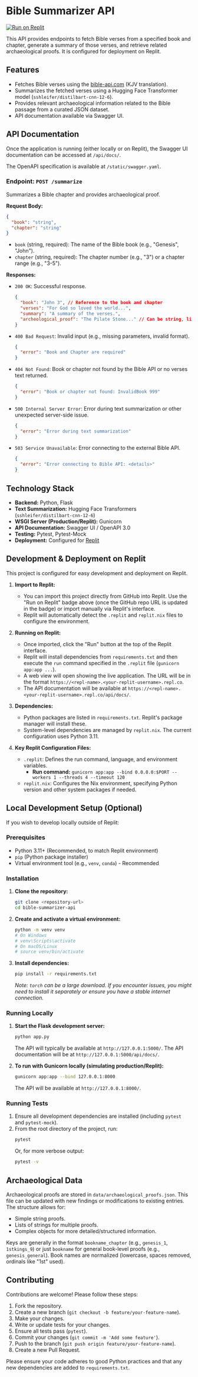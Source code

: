 # Bible Summarizer API

[![Run on Replit](https://replit.com/badge/github/YOUR_GITHUB_USERNAME/YOUR_REPO_NAME)](https://replit.com/github/YOUR_GITHUB_USERNAME/YOUR_REPO_NAME) 
<!-- TODO: Replace YOUR_GITHUB_USERNAME/YOUR_REPO_NAME with the actual GitHub repo path after it's pushed -->

This API provides endpoints to fetch Bible verses from a specified book and chapter, generate a summary of those verses, and retrieve related archaeological proofs. It is configured for deployment on Replit.

## Features

*   Fetches Bible verses using the [bible-api.com](https://bible-api.com/) (KJV translation).
*   Summarizes the fetched verses using a Hugging Face Transformer model (`sshleifer/distilbart-cnn-12-6`).
*   Provides relevant archaeological information related to the Bible passage from a curated JSON dataset.
*   API documentation available via Swagger UI.

## API Documentation

Once the application is running (either locally or on Replit), the Swagger UI documentation can be accessed at `/api/docs/`.

The OpenAPI specification is available at `/static/swagger.yaml`.

### Endpoint: `POST /summarize`

Summarizes a Bible chapter and provides archaeological proof.

**Request Body:**

```json
{
  "book": "string",
  "chapter": "string"
}
```

*   `book` (string, required): The name of the Bible book (e.g., "Genesis", "John").
*   `chapter` (string, required): The chapter number (e.g., "3") or a chapter range (e.g., "3-5").

**Responses:**

*   `200 OK`: Successful response.
    ```json
    {
      "book": "John 3", // Reference to the book and chapter
      "verses": "For God so loved the world...",
      "summary": "A summary of the verses.",
      "archeological_proof": "The Pilate Stone..." // Can be string, list, or object
    }
    ```
*   `400 Bad Request`: Invalid input (e.g., missing parameters, invalid format).
    ```json
    {
      "error": "Book and Chapter are required"
    }
    ```
*   `404 Not Found`: Book or chapter not found by the Bible API or no verses text returned.
    ```json
    {
      "error": "Book or chapter not found: InvalidBook 999"
    }
    ```
*   `500 Internal Server Error`: Error during text summarization or other unexpected server-side issue.
    ```json
    {
      "error": "Error during text summarization"
    }
    ```
*   `503 Service Unavailable`: Error connecting to the external Bible API.
    ```json
    {
      "error": "Error connecting to Bible API: <details>"
    }
    ```

## Technology Stack

*   **Backend:** Python, Flask
*   **Text Summarization:** Hugging Face Transformers (`sshleifer/distilbart-cnn-12-6`)
*   **WSGI Server (Production/Replit):** Gunicorn
*   **API Documentation:** Swagger UI / OpenAPI 3.0
*   **Testing:** Pytest, Pytest-Mock
*   **Deployment:** Configured for [Replit](https://replit.com/)

## Development & Deployment on Replit

This project is configured for easy development and deployment on Replit.

1.  **Import to Replit:**
    *   You can import this project directly from GitHub into Replit. Use the "Run on Replit" badge above (once the GitHub repo URL is updated in the badge) or import manually via Replit's interface.
    *   Replit will automatically detect the `.replit` and `replit.nix` files to configure the environment.

2.  **Running on Replit:**
    *   Once imported, click the "Run" button at the top of the Replit interface.
    *   Replit will install dependencies from `requirements.txt` and then execute the `run` command specified in the `.replit` file (`gunicorn app:app ...`).
    *   A web view will open showing the live application. The URL will be in the format `https://<repl-name>.<your-replit-username>.repl.co`.
    *   The API documentation will be available at `https://<repl-name>.<your-replit-username>.repl.co/api/docs/`.

3.  **Dependencies:**
    *   Python packages are listed in `requirements.txt`. Replit's package manager will install these.
    *   System-level dependencies are managed by `replit.nix`. The current configuration uses Python 3.11.

4.  **Key Replit Configuration Files:**
    *   `.replit`: Defines the run command, language, and environment variables.
        *   **Run command:** `gunicorn app:app --bind 0.0.0.0:$PORT --workers 1 --threads 4 --timeout 120`
    *   `replit.nix`: Configures the Nix environment, specifying Python version and other system packages if needed.

## Local Development Setup (Optional)

If you wish to develop locally outside of Replit:

### Prerequisites

*   Python 3.11+ (Recommended, to match Replit environment)
*   `pip` (Python package installer)
*   Virtual environment tool (e.g., `venv`, `conda`) - Recommended

### Installation

1.  **Clone the repository:**
    ```bash
    git clone <repository-url>
    cd bible-summarizer-api
    ```

2.  **Create and activate a virtual environment:**
    ```bash
    python -m venv venv
    # On Windows
    # venv\Scripts\activate
    # On macOS/Linux
    # source venv/bin/activate
    ```

3.  **Install dependencies:**
    ```bash
    pip install -r requirements.txt
    ```
    *Note: `torch` can be a large download. If you encounter issues, you might need to install it separately or ensure you have a stable internet connection.*

### Running Locally

1.  **Start the Flask development server:**
    ```bash
    python app.py
    ```
    The API will typically be available at `http://127.0.0.1:5000/`.
    The API documentation will be at `http://127.0.0.1:5000/api/docs/`.

2.  **To run with Gunicorn locally (simulating production/Replit):**
    ```bash
    gunicorn app:app --bind 127.0.0.1:8000
    ```
    The API will be available at `http://127.0.0.1:8000/`.

### Running Tests

1.  Ensure all development dependencies are installed (including `pytest` and `pytest-mock`).
2.  From the root directory of the project, run:
    ```bash
    pytest
    ```
    Or, for more verbose output:
    ```bash
    pytest -v
    ```

## Archaeological Data

Archaeological proofs are stored in `data/archaeological_proofs.json`. This file can be updated with new findings or modifications to existing entries. The structure allows for:
*   Simple string proofs.
*   Lists of strings for multiple proofs.
*   Complex objects for more detailed/structured information.

Keys are generally in the format `bookname_chapter` (e.g., `genesis_1`, `1stkings_9`) or just `bookname` for general book-level proofs (e.g., `genesis_general`). Book names are normalized (lowercase, spaces removed, ordinals like "1st" used).

## Contributing

Contributions are welcome! Please follow these steps:
1. Fork the repository.
2. Create a new branch (`git checkout -b feature/your-feature-name`).
3. Make your changes.
4. Write or update tests for your changes.
5. Ensure all tests pass (`pytest`).
6. Commit your changes (`git commit -m 'Add some feature'`).
7. Push to the branch (`git push origin feature/your-feature-name`).
8. Create a new Pull Request.

Please ensure your code adheres to good Python practices and that any new dependencies are added to `requirements.txt`.
